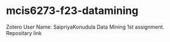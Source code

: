 # mcis6273-f23-datamining
Zotero User Name: SaipriyaKonudula
Data Mining 1st assignment.
Repositary link
